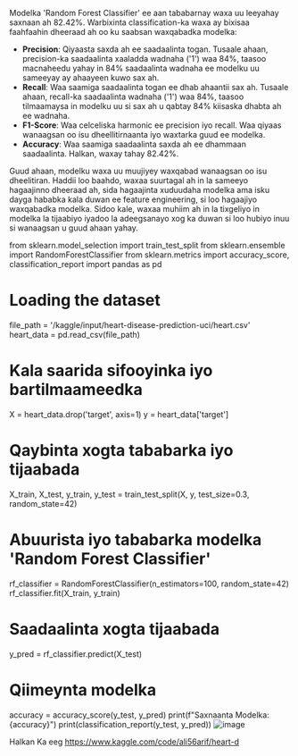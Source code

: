 Modelka 'Random Forest Classifier' ee aan tababarnay waxa uu leeyahay saxnaan ah 82.42%. Warbixinta classification-ka waxa ay bixisaa faahfaahin dheeraad ah oo ku saabsan waxqabadka modelka:

- **Precision**: Qiyaasta saxda ah ee saadaalinta togan. Tusaale ahaan, precision-ka saadaalinta xaaladda wadnaha ('1') waa 84%, taasoo macnaheedu yahay in 84% saadaalinta wadnaha ee modelku uu sameeyay ay ahaayeen kuwo sax ah.
- **Recall**: Waa saamiga saadaalinta togan ee dhab ahaantii sax ah. Tusaale ahaan, recall-ka saadaalinta wadnaha ('1') waa 84%, taasoo tilmaamaysa in modelku uu si sax ah u qabtay 84% kiisaska dhabta ah ee wadnaha.
- **F1-Score**: Waa celceliska harmonic ee precision iyo recall. Waa qiyaas wanaagsan oo isu dheellitirnaanta iyo waxtarka guud ee modelka.
- **Accuracy**: Waa saamiga saadaalinta saxda ah ee dhammaan saadaalinta. Halkan, waxay tahay 82.42%.

Guud ahaan, modelku waxa uu muujiyey waxqabad wanaagsan oo isu dheelitiran. Haddii loo baahdo,
waxaa suurtagal ah in la sameeyo hagaajinno dheeraad ah, sida hagaajinta xuduudaha modelka ama isku dayga hababka kala duwan ee feature engineering, 
si loo hagaajiyo waxqabadka modelka. Sidoo kale, waxaa muhiim ah in la tixgeliyo in modelka la tijaabiyo iyadoo la adeegsanayo xog ka duwan si loo hubiyo inuu si wanaagsan u guud ahaan yahay.

from sklearn.model_selection import train_test_split
from sklearn.ensemble import RandomForestClassifier
from sklearn.metrics import accuracy_score, classification_report
import pandas as pd

# Loading the dataset
file_path = '/kaggle/input/heart-disease-prediction-uci/heart.csv'
heart_data = pd.read_csv(file_path)

# Kala saarida sifooyinka iyo bartilmaameedka
X = heart_data.drop('target', axis=1)
y = heart_data['target']

# Qaybinta xogta tababarka iyo tijaabada
X_train, X_test, y_train, y_test = train_test_split(X, y, test_size=0.3, random_state=42)

# Abuurista iyo tababarka modelka 'Random Forest Classifier'
rf_classifier = RandomForestClassifier(n_estimators=100, random_state=42)
rf_classifier.fit(X_train, y_train)

# Saadaalinta xogta tijaabada
y_pred = rf_classifier.predict(X_test)

# Qiimeynta modelka
accuracy = accuracy_score(y_test, y_pred)
print(f"Saxnaanta Modelka: {accuracy}")
print(classification_report(y_test, y_pred))
![image](https://github.com/Ali56Arif/Ali56Arif-Heart-Disease-Prediction-UC/assets/79138028/c5ac9df3-c0ae-4be8-9a95-a06a15141cf1)

Halkan Ka eeg
https://www.kaggle.com/code/ali56arif/heart-d
